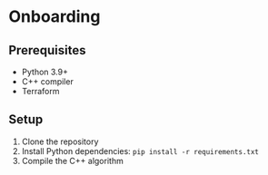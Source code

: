 # Onboarding

## Prerequisites

- Python 3.9+
- C++ compiler
- Terraform

## Setup

1. Clone the repository
2. Install Python dependencies: `pip install -r requirements.txt`
3. Compile the C++ algorithm
